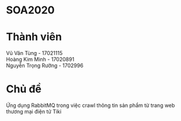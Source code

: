 # SOA2020
<h1>Thành viên</h1>
Vũ Văn Tùng - 17021115<br>
Hoàng Kim Minh - 17020891<br>
Nguyễn Trọng Rưỡng - 1702996<br>

<h1>Chủ đề</h1>
Ứng dụng RabbitMQ trong việc crawl thông tin sản phẩm từ trang web thương mại điện tử Tiki
